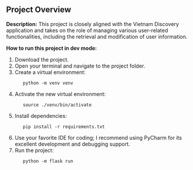 ## Project Overview

**Description:**
This project is closely aligned with the Vietnam Discovery application and takes on the role of managing various user-related functionalities, including the retrieval and modification of user information.

**How to run this project in dev mode:**

1. Download the project.
2. Open your terminal and navigate to the project folder.
3. Create a virtual environment:
    ```shell
       python -m venv venv
    ```
4. Activate the new virtual environment:
    ```shell
       source ./venv/bin/activate
    ```
5. Install dependencies:
    ```shell
       pip install -r requirements.txt
    ```
6. Use your favorite IDE for coding; I recommend using PyCharm for its excellent development and debugging support.
7. Run the project:
    ```shell
       python -m flask run
    ```